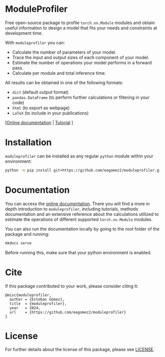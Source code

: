 # ModuleProfiler
Free open-source package to profile `torch.nn.Module` modules and obtain useful information to design a model that fits your needs and constraints at development time.

With `moduleprofiler` you can:
- Calculate the number of parameters of your model.
- Trace the input and output sizes of each component of your model.
- Estimate the number of operations your model performs in a forward pass.
- Calculate per module and total inference time.

All results can be obtained in one of the following formats:
- `dict` (default output format)
- `pandas.DataFrame` (to perform further calculations or filtering in your code)
- `html` (to export as webpage)
- `LaTeX` (to include in your publications)

[[Online documentation](https://eagomez2.github.io/moduleprofiler/) | [Tutorial](https://eagomez2.github.io/moduleprofiler/tutorial/) ]

# Installation
`moduleprofiler` can be installed as any regular `python` module within your environment:

```bash
python -m pip install git+https://github.com/eagomez2/moduleprofiler.git
```

# Documentation
You can access the [online documentation](https://eagomez2.github.io/moduleprofiler/). There you will find a more in depth introduction to `moduleprofiler`, including tutorials, methods documentation and an extensive reference about the calculations utilized to estimate the operations of different supported `torch.nn.Module` modules.

You can also run the documentation locally by going to the root folder of the package and running:

```bash
mkdocs serve
```

Before running this, make sure that your python environment is enabled.

# Cite
If this package contributed to your work, please consider citing it:

```
@misc{moduleprofiler,
  author = {Esteban Gómez},
  title  = {moduleprofiler},
  year   = 2024,
  url    = {https://github.com/eagomez2/moduleprofiler}
}
```

# License
For further details about the license of this package, please see [LICENSE](LICENSE).